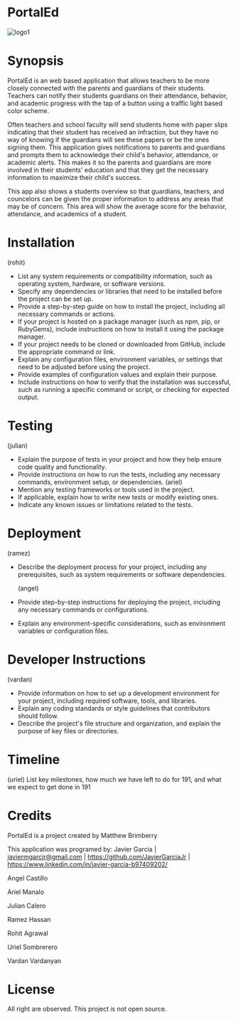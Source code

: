 # PortalEd
![logo1](https://user-images.githubusercontent.com/76506163/236370824-e533a022-758c-47d0-b1a6-6d896571e8d2.png)

# Synopsis

PortalEd is an web based application that allows teachers to be more closely connected with the parents and guardians of their students. Teachers can notify their students guardians on their attendance, behavior, and academic progress with the tap of a button using a traffic light based color scheme. 

Often teachers and school faculty will send students home with paper slips indicating that their student has received an infraction, but they have no way of knowing if the guardians will see these papers or be the ones signing them. This application gives notifications to parents and guardians and prompts them to acknowledge their child's behavior, attendance, or academic alerts. This makes it so the parents and guardians are more involved in their students' education and that they get the necessary information to maximize their child's success.

This app also shows a students overview so that guardians, teachers, and councelors can be given the proper information to address any areas that may be of concern. This area will show the average score for the behavior, attendance, and academics of a student.

# Installation
  
  (rohit)
- List any system requirements or compatibility information, such as operating system, hardware, or software versions.
- Specify any dependencies or libraries that need to be installed before the project can be set up.
- Provide a step-by-step guide on how to install the project, including all necessary commands or actions.
- If your project is hosted on a package manager (such as npm, pip, or RubyGems), include instructions on how to install it using the package manager.
- If your project needs to be cloned or downloaded from GitHub, include the appropriate command or link.
- Explain any configuration files, environment variables, or settings that need to be adjusted before using the project.
- Provide examples of configuration values and explain their purpose.
- Include instructions on how to verify that the installation was successful, such as running a specific command or script, or checking for expected output.

# Testing
  
  (julian)
- Explain the purpose of tests in your project and how they help ensure code quality and functionality.
- Provide instructions on how to run the tests, including any necessary commands, environment setup, or dependencies.
  (ariel)
- Mention any testing frameworks or tools used in the project.
- If applicable, explain how to write new tests or modify existing ones.
- Indicate any known issues or limitations related to the tests.

# Deployment
  
  (ramez)
- Describe the deployment process for your project, including any prerequisites, such as system requirements or software dependencies.

  (angel)
- Provide step-by-step instructions for deploying the project, including any necessary commands or configurations.
- Explain any environment-specific considerations, such as environment variables or configuration files.

# Developer Instructions

  (vardan)
- Provide information on how to set up a development environment for your project, including required software, tools, and libraries.
- Explain any coding standards or style guidelines that contributors should follow.
- Describe the project's file structure and organization, and explain the purpose of key files or directories.

# Timeline

(uriel)
List key milestones, how much we have left to do for 191, and what we expect to get done in 191

# Credits
PortalEd is a project created by Matthew Brimberry

This application was programed by:
Javier Garcia | javiermgarcjr@gmail.com | https://github.com/JavierGarciaJr | https://www.linkedin.com/in/javier-garcia-b97409202/

Angel Castillo

Ariel Manalo

Julian Calero

Ramez Hassan

Rohit Agrawal

Uriel Sombrerero

Vardan Vardanyan

# License

All right are observed. This project is not open source.

